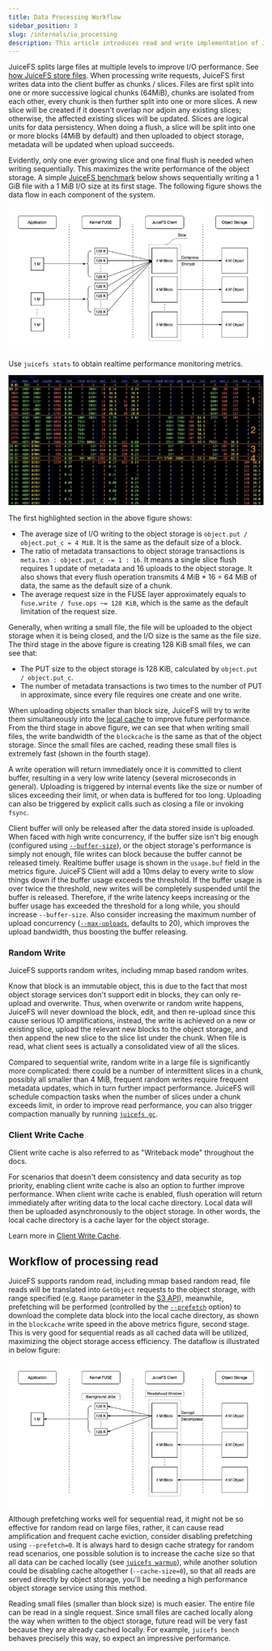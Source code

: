 ```yaml
---
title: Data Processing Workflow
sidebar_position: 3
slug: /internals/io_processing
description: This article introduces read and write implementation of JuiceFS, including how it split file into chunks.
---
```


JuiceFS splits large files at multiple levels to improve I/O performance. See [how JuiceFS store files](./architecture.md#how-juicefs-store-files). When processing write requests, JuiceFS first writes data into the client buffer as chunks / slices. Files are first split into one or more successive logical chunks (64MiB), chunks are isolated from each other, every chunk is then further split into one or more slices. A new slice will be created if it doesn't overlap nor adjoin any existing slices; otherwise, the affected existing slices will be updated. Slices are logical units for data persistency. When doing a flush, a slice will be split into one or more blocks (4MiB by default) and then uploaded to object storage, metadata will be updated when upload succeeds.

Evidently, only one ever growing slice and one final flush is needed when writing sequentially. This maximizes the write performance of the object storage. A simple [JuiceFS benchmark](../benchmark/performance_evaluation_guide.md) below shows sequentially writing a 1 GiB file with a 1 MiB I/O size at its first stage. The following figure shows the data flow in each component of the system.

![](../images/internals-write.png)

Use `juicefs stats` to obtain realtime performance monitoring metrics.

![](../images/internals-stats.png)

The first highlighted section in the above figure shows:

- The average size of I/O writing to the object storage is `object.put / object.put_c = 4 MiB`. It is the same as the default size of a block.
- The ratio of metadata transactions to object storage transactions is `meta.txn : object.put_c -= 1 : 16`. It means a single slice flush requires 1 update of metadata and 16 uploads to the object storage. It also shows that every flush operation transmits 4 MiB * 16 = 64 MiB of data, the same as the default size of a chunk.
- The average request size in the FUSE layer approximately equals to `fuse.write / fuse.ops ~= 128 KiB`, which is the same as the default limitation of the request size.

Generally, when writing a small file, the file will be uploaded to the object storage when it is being closed, and the I/O size is the same as the file size. The third stage in the above figure is creating 128 KiB small files, we can see that:

- The PUT size to the object storage is 128 KiB, calculated by `object.put / object.put_c`.
- The number of metadata transactions is two times to the number of PUT in approximate, since every file requires one create and one write.

When uploading objects smaller than block size, JuiceFS will try to write them simultaneously into the [local cache](../guide/cache_management.md) to improve future performance. From the third stage in above figure, we can see that when writing small files, the write bandwidth of the `blockcache` is the same as that of the object storage. Since the small files are cached, reading these small files is extremely fast (shown in the fourth stage).

A write operation will return immediately once it is committed to client buffer, resulting in a very low write latency (several microseconds in general). Uploading is triggered by internal events like the size or number of slices exceeding their limit, or when data is buffered for too long. Uploading can also be triggered by explicit calls such as closing a file or invoking `fsync`.

Client buffer will only be released after the data stored inside is uploaded. When faced with high write concurrency, if the buffer size isn't big enough (configured using [`--buffer-size`](../reference/command_reference.md#mount)), or the object storage's performance is simply not enough, file writes can block because the buffer cannot be released timely. Realtime buffer usage is shown in the `usage.buf` field in the metrics figure. JuiceFS Client will add a 10ms delay to every write to slow things down if the buffer usage exceeds the threshold. If the buffer usage is over twice the threshold, new writes will be completely suspended until the buffer is released. Therefore, if the write latency keeps increasing or the buffer usage has exceeded the threshold for a long while, you should increase `--buffer-size`. Also consider increasing the maximum number of upload concurrency ([`--max-uploads`](../reference/command_reference.md#mount), defaults to 20), which improves the upload bandwidth, thus boosting the buffer releasing.

### Random Write

JuiceFS supports random writes, including mmap based random writes.

Know that block is an immutable object, this is due to the fact that most object storage services don't support edit in blocks, they can only re-upload and overwrite. Thus, when overwrite or random write happens, JuiceFS will never download the block, edit, and then re-upload since this cause serious IO amplifications, instead, the write is achieved on a new or existing slice, upload the relevant new blocks to the object storage, and then append the new slice to the slice list under the chunk. When file is read, what client sees is actually a consolidated view of all the slices.

Compared to sequential write, random write in a large file is significantly more complicated: there could be a number of intermittent slices in a chunk, possibly all smaller than 4 MiB, frequent random writes require frequent metadata updates, which in turn further impact performance. JuiceFS will schedule compaction tasks when the number of slices under a chunk exceeds limit, in order to improve read performance, you can also trigger compaction manually by running [`juicefs gc`](../reference/command_reference.md#gc).

### Client Write Cache

Client write cache is also referred to as "Writeback mode" throughout the docs.

For scenarios that doesn't deem consistency and data security as top priority, enabling client write cache is also an option to further improve performance. When client write cache is enabled, flush operation will return immediately after writing data to the local cache directory. Local data will then be uploaded asynchronously to the object storage. In other words, the local cache directory is a cache layer for the object storage.

Learn more in [Client Write Cache](../guide/cache_management.md#writeback).

## Workflow of processing read

JuiceFS supports random read, including mmap based random read, file reads will be translated into `GetObject` requests to the object storage, with range specified (e.g. `Range` parameter in the [S3 API](https://docs.aws.amazon.com/AmazonS3/latest/API/API_GetObject.html)), meanwhile, prefetching will be performed (controlled by the [`--prefetch`](../reference/command_reference.md#mount) option) to download the complete data block into the local cache directory, as shown in the `blockcache` write speed in the above metrics figure, second stage. This is very good for sequential reads as all cached data will be utilized, maximizing the object storage access efficiency. The dataflow is illustrated in below figure:

![](../images/internals-read.png)

Although prefetching works well for sequential read, it might not be so effective for random read on large files, rather, it can cause read amplification and frequent cache eviction, consider disabling prefetching using `--prefetch=0`. It is always hard to design cache strategy for random read scenarios, one possible solution is to increase the cache size so that all data can be cached locally (see [`juicefs warmup`](../reference/command_reference.md#warmup)), while another solution could be disabling cache altogether (`--cache-size=0`), so that all reads are served directly by object storage, you'll be needing a high performance object storage service using this method.

Reading small files (smaller than block size) is much easier. The entire file can be read in a single request. Since small files are cached locally along the way when written to the object storage, future read will be very fast because they are already cached locally. For example, `juicefs bench` behaves precisely this way, so expect an impressive performance.
